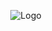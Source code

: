 <p style="text-align:center;"><img src="https://cdn.dribbble.com/users/96904/screenshots/6584624/2019-06-05_11.57.16.gif" alt="Logo"></p>

